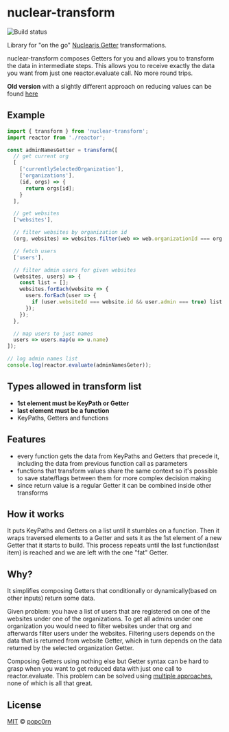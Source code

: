 nuclear-transform
=================

![Build status](https://travis-ci.org/popc0rn/pirates-log.svg?branch=develop)

Library for "on the go" [Nuclearjs Getter](https://optimizely.github.io/nuclear-js/docs/04-getters.html) transformations.

nuclear-transform composes Getters for you and allows you to transform the data in intermediate steps. This allows you to receive exactly the data you want from just one reactor.evaluate call. No more round trips.

**Old version** with a slightly different approach on reducing values can be found [here](https://github.com/popc0rn/nuclear-transform/tree/0.0.4)

## Example

```javascript
import { transform } from 'nuclear-transform';
import reactor from './reactor';

const adminNamesGetter = transform([
  // get current org
  [
    ['currentlySelectedOrganization'],
    ['organizations'],
    (id, orgs) => {
      return orgs[id];
    }
  ],

  // get websites
  ['websites'],

  // filter websites by organization id
  (org, websites) => websites.filter(web => web.organizationId === org.id),

  // fetch users
  ['users'],

  // filter admin users for given websites
  (websites, users) => {
    const list = [];
    websites.forEach(website => {
      users.forEach(user => {
        if (user.websiteId === website.id && user.admin === true) list.push(user);
      });
    });
  },

  // map users to just names
  users => users.map(u => u.name)
]);

// log admin names list
console.log(reactor.evaluate(adminNamesGeter));

```

## Types allowed in transform list
- **1st element must be KeyPath or Getter**
- **last element must be a function**
- KeyPaths, Getters and functions

## Features
- every function gets the data from KeyPaths and Getters that precede it, including the data from previous function call as parameters
- functions that transform values share the same context so it's possible to save state/flags between them for more complex decision making
- since return value is a regular Getter it can be combined inside other transforms

## How it works
It puts KeyPaths and Getters on a list until it stumbles on a function. Then it wraps traversed elements to a Getter and sets it as the 1st element of a new Getter that it starts to build. This process repeats until the last function(last item) is reached and we are left with the one "fat" Getter.

## Why?
It simplifies composing Getters that conditionally or dynamically(based on other inputs) return some data.

Given problem: you have a list of users that are registered on one of the websites under one of the organizations.
To get all admins under one organization you would need to filter websites under that org and afterwards filter users under the websites. Filtering users depends on the data that is returned from website Getter, which in turn depends on the data returned by the selected organization Getter.

Composing Getters using nothing else but Getter syntax can be hard to grasp when you want to get reduced data with just one call to reactor.evaluate.
This problem can be solved using [multiple approaches](https://github.com/popc0rn/nuclear-transform/blob/master/related-info.md), none of which is all that great.

## License
[MIT](https://opensource.org/licenses/MIT) © [popc0rn](http://popc0rn.me)

